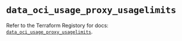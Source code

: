 # `data_oci_usage_proxy_usagelimits`

Refer to the Terraform Registory for docs: [`data_oci_usage_proxy_usagelimits`](https://registry.terraform.io/providers/oracle/oci/6.18.0/docs/data-sources/usage_proxy_usagelimits).
